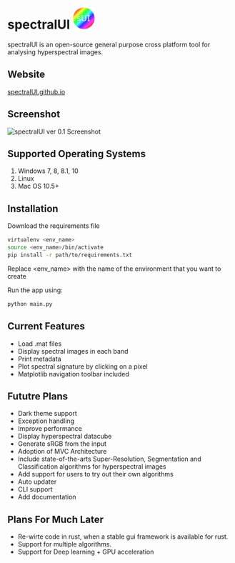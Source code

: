 # spectralUI <img src="./icon.png" width="48" height="48">

spectralUI is an open-source general purpose cross platform tool for analysing hyperspectral images.

## Website
[spectralUI.github.io](https://spectralui.github.io)

## Screenshot

![spectralUI ver 0.1 Screenshot](https://i.ibb.co/F3F9r6b/outp.png)

## Supported Operating Systems

1. Windows 7, 8, 8.1, 10
2. Linux
3. Mac OS 10.5+

## Installation

Download the requirements file
```bash
virtualenv <env_name>
source <env_name>/bin/activate
pip install -r path/to/requirements.txt
```
Replace <env_name> with the name of the environment that you want to create

Run the app using:
```bash
python main.py
```

## Current Features

* Load .mat files
* Display spectral images in each band
* Print metadata
* Plot spectral signature by clicking on a pixel
* Matplotlib navigation toolbar included

## Fututre Plans

* Dark theme support
* Exception handling
* Improve performance
* Display hyperspectral datacube
* Generate sRGB from the input
* Adoption of MVC Architecture
* Include state-of-the-arts Super-Resolution, Segmentation and Classification algorithms for hyperspectral images
* Add support for users to try out their own algorithms
* Auto updater
* CLI support
* Add documentation

## Plans For Much Later

* Re-wirte code in rust, when a stable gui framework is available for rust.
* Support for multiple algorithms.
* Support for Deep learning + GPU acceleration
